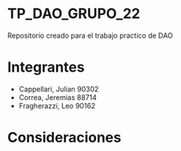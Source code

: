 # TP_DAO_GRUPO_22
Repositorio creado para el trabajo practico de DAO

# Integrantes
- Cappellari, Julian 90302
- Correa, Jeremias 88714
- Fragherazzi, Leo 90162

# Consideraciones
